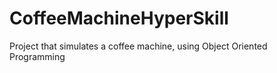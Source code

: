 # CoffeeMachineHyperSkill
Project that simulates a coffee machine, using Object Oriented Programming

